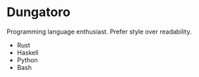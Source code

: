 # Dungatoro
Programming language enthusiast. Prefer style over readability.

- Rust
- Haskell
- Python
- Bash

 
